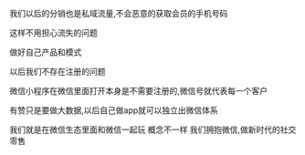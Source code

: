 我们以后的分销也是私域流量,不会恶意的获取会员的手机号码

这样不用担心流失的问题

做好自己产品和模式

以后我们不存在注册的问题

微信小程序在微信里面打开本身是不需要注册的,微信号就代表每一个客户

有赞只是要做大数据,以后自己做app就可以独立出微信体系

我们就是在微信生态里面和微信一起玩
概念不一样
我们拥抱微信,做新时代的社交零售

